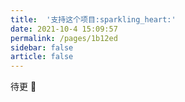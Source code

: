 ```yaml
---
title:  '支持这个项目:sparkling_heart:'
date: 2021-10-4 15:09:57
permalink: /pages/1b12ed
sidebar: false
article: false
---
```

待更 🎉
